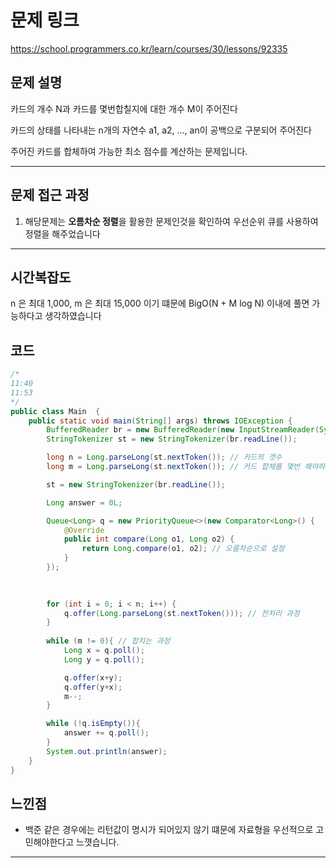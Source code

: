 # 문제 링크
https://school.programmers.co.kr/learn/courses/30/lessons/92335



## 문제 설명

카드의 개수 N과 카드를 몇번합칠지에 대한 개수 M이 주어진다

카드의 상태를 나타내는 n개의 자연수 a1, a2, …, an이 공백으로 구분되어 주어진다

주어진 카드를 합체하여 가능한 최소 점수를 계산하는 문제입니다.

---


## 문제 접근 과정

1. 해당문제는 **오름차순 정렬**을 활용한 문제인것을 확인하여 우선순위 큐를 사용하여 정렬을 해주었습니다
---


## 시간복잡도
n 은 최대 1,000, m 은 최대 15,000 이기 떄문에 BigO(N + M log N) 이내에 풀면 가능하다고 생각하였습니다


## 코드

```java
/*
11:40
11:53
*/
public class Main  {
	public static void main(String[] args) throws IOException {
		BufferedReader br = new BufferedReader(new InputStreamReader(System.in));
		StringTokenizer st = new StringTokenizer(br.readLine());

		long n = Long.parseLong(st.nextToken()); // 카드의 갯수
		long m = Long.parseLong(st.nextToken()); // 카드 합체를 몇번 해야하는지 나타내는 수

		st = new StringTokenizer(br.readLine());

		Long answer = 0L;

		Queue<Long> q = new PriorityQueue<>(new Comparator<Long>() {
			@Override
			public int compare(Long o1, Long o2) {
				return Long.compare(o1, o2); // 오름차순으로 설정
			}
		});
        

        
		for (int i = 0; i < n; i++) {
			q.offer(Long.parseLong(st.nextToken())); // 전처리 과정
		}
		
		while (m != 0){ // 합치는 과정
			Long x = q.poll();
			Long y = q.poll();

			q.offer(x+y);
			q.offer(y+x);
			m--;
		}

		while (!q.isEmpty()){
			answer += q.poll();
		}
		System.out.println(answer);
	}
}
```

##  느낀점

- 백준 같은 경우에는 리턴값이 명시가 되어있지 않기 떄문에 자료형을 우선적으로 고민해야한다고 느꼇습니다.

---